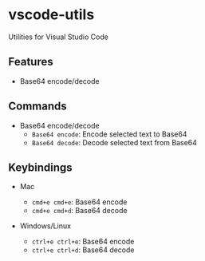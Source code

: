 # vscode-utils

Utilities for Visual Studio Code

## Features

- Base64 encode/decode

## Commands

- Base64 encode/decode
  - `Base64 encode`: Encode selected text to Base64
  - `Base64 decode`: Decode selected text from Base64

## Keybindings

- Mac
  - `cmd+e cmd+e`: Base64 encode
  - `cmd+e cmd+d`: Base64 decode

- Windows/Linux
  - `ctrl+e ctrl+e`: Base64 encode
  - `ctrl+e ctrl+d`: Base64 decode
